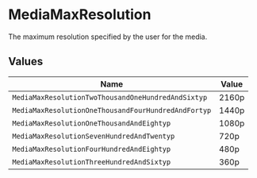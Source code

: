 # MediaMaxResolution

The maximum resolution specified by the user for the media.


## Values

| Name                                                | Value                                               |
| --------------------------------------------------- | --------------------------------------------------- |
| `MediaMaxResolutionTwoThousandOneHundredAndSixtyp`  | 2160p                                               |
| `MediaMaxResolutionOneThousandFourHundredAndFortyp` | 1440p                                               |
| `MediaMaxResolutionOneThousandAndEightyp`           | 1080p                                               |
| `MediaMaxResolutionSevenHundredAndTwentyp`          | 720p                                                |
| `MediaMaxResolutionFourHundredAndEightyp`           | 480p                                                |
| `MediaMaxResolutionThreeHundredAndSixtyp`           | 360p                                                |